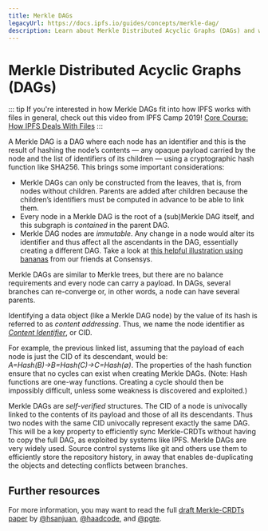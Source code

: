 ```yaml
---
title: Merkle DAGs
legacyUrl: https://docs.ipfs.io/guides/concepts/merkle-dag/
description: Learn about Merkle Distributed Acyclic Graphs (DAGs) and why they're important to IPFS.
---
```


# Merkle Distributed Acyclic Graphs (DAGs)

::: tip
If you're interested in how Merkle DAGs fit into how IPFS works with files in general, check out this video from IPFS Camp 2019! [Core Course: How IPFS Deals With Files](https://www.youtube.com/watch?v=Z5zNPwMDYGg)
:::

A Merkle DAG is a DAG where each node has an identifier and this is the result of hashing the node’s contents — any opaque payload carried by the node and the list of identifiers of its children — using a cryptographic hash function like SHA256. This brings some important considerations:

- Merkle DAGs can only be constructed from the leaves, that is, from nodes without children. Parents are added after children because the children’s identifiers must be computed in advance to be able to link them.
- Every node in a Merkle DAG is the root of a (sub)Merkle DAG itself, and this subgraph is _contained_ in the parent DAG.
- Merkle DAG nodes are _immutable_. Any change in a node would alter its identifier and thus affect all the ascendants in the DAG, essentially creating a different DAG. Take a look at [this helpful illustration using bananas](https://media.consensys.net/ever-wonder-how-merkle-trees-work-c2f8b7100ed3) from our friends at Consensys.

Merkle DAGs are similar to Merkle trees, but there are no balance requirements and every node can carry a payload. In DAGs, several branches can re-converge or, in other words, a node can have several parents.

Identifying a data object (like a Merkle DAG node) by the value of its hash is referred to as _content addressing_. Thus, we name the node identifier as [_Content Identifier_](/concepts/content-addressing/), or CID.

For example, the previous linked list, assuming that the payload of each node is just the CID of its descendant, would be: _A=Hash(B)→B=Hash(C)→C=Hash(∅)_. The properties of the hash function ensure that no cycles can exist when creating Merkle DAGs. (Note: Hash functions are one-way functions. Creating a cycle should then be impossibly difficult, unless some weakness is discovered and exploited.)

Merkle DAGs are _self-verified_ structures. The CID of a node is univocally linked to the contents of its payload and those of all its descendants. Thus two nodes with the same CID univocally represent exactly the same DAG. This will be a key property to efficiently sync Merkle-CRDTs without having to copy the full DAG, as exploited by systems like IPFS. Merkle DAGs are very widely used. Source control systems like git and others use them to efficiently store the repository history, in away that enables de-duplicating the objects and detecting conflicts between branches.

## Further resources

For more information, you may want to read the full [draft Merkle-CRDTs paper](https://hector.link/presentations/merkle-crdts/merkle-crdts.pdf) by [@hsanjuan](https://www.github.com/hsanjuan), [@haadcode](https://www.github.com/haadcode), and [@pgte](https://www.github.com/pgte).
